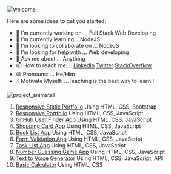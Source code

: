 <!-- ### Hi there 👋 -->
![welcome](https://user-images.githubusercontent.com/45633928/104728821-af559d80-5761-11eb-9eaf-531d390ef588.gif)

<!-- **imdadulhaque1/imdadulhaque1** is a ✨ _special_ ✨ repository because its `README.md` (this file) appears on your GitHub profile.-->

Here are some ideas to get you started:

- 🔭 I’m currently working on ... Full Stack Web Developing
- 🌱 I’m currently learning ...NodeJS
- 👯 I’m looking to collaborate on ... NodeJS
- 🤔 I’m looking for help with ... Web developing
- 💬 Ask me about ... Anything
- 📫 How to reach me: ...[LinkedIn](https://www.linkedin.com/in/imdadul-haque-97b7a3183/)    [Twitter](https://twitter.com/imdad_haque)   [StackOverflow](https://stackoverflow.com/users/14065992/imdadul-haque?tab=profile)
- 😄 Pronouns: ... He/Him
- ⚡ Motivate Myself: ...Teaching is the best way to learn !



![project_animate1](https://user-images.githubusercontent.com/45633928/104729343-7f5aca00-5762-11eb-9d30-9870e74252b1.gif)
1. [Responsive Static Portfolio](https://imdadulhaque1.github.io/PortfoLio1440/) Using HTML, CSS, Bootstrap
2. [Responsive Portfolio](https://imdadulhaque1.github.io/MyStaticPortfoLio/) Using HTML, CSS, JavaScript
3. [GitHub User Finder App](https://imdadulhaque1.github.io/Github_Finder_Using_JavaScript/) Using HTML, CSS, JavaScript
4. [Shopping Card App](https://imdadulhaque1.github.io/Shopping_Cart_App-Using-JavaScript/) Using HTML, CSS, JavaScript
5. [Book List App](https://imdadulhaque1.github.io/Book_List_App-Using-JavaScript/) Using HTML, CSS, JavaScript
6. [Form Validation App](https://imdadulhaque1.github.io/Expression_Validation_APP-using-JS/) Using HTML, CSS, JavaScript
7. [Task List App](https://imdadulhaque1.github.io/Task_List-Using-JavaScript/) Using HTML, CSS, JavaScript
8. [Number Guessing Game App](https://imdadulhaque1.github.io/Number-Guessing-Game-Using-JS/) Using HTML, CSS, JavaScript
9. [Text to Voice Generator](https://imdadulhaque1.github.io/Book_List_App-Using-JavaScript/) Using HTML, CSS, JavaScript, API
10. [Basic Calculator](https://imdadulhaque1.github.io/basicCalculator/) Using HTML, CSS



